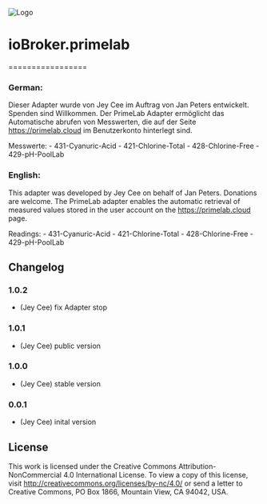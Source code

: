 ![Logo](https://primelab.org/de/assets/website/img/logo-primelab.jpg)
# ioBroker.primelab
=================


### German:
Dieser Adapter wurde von Jey Cee im Auftrag von Jan Peters entwickelt. Spenden sind Willkommen.
Der PrimeLab Adapter ermöglicht das Automatische abrufen von Messwerten, die auf der Seite https://primelab.cloud im Benutzerkonto hinterlegt sind.

Messwerte:
    -  431-Cyanuric-Acid
    -  421-Chlorine-Total
    -  428-Chlorine-Free
    -  429-pH-PoolLab

### English:
This adapter was developed by Jey Cee on behalf of Jan Peters. Donations are welcome.
The PrimeLab adapter enables the automatic retrieval of measured values stored in the user account on the https://primelab.cloud page.

Readings:
    -  431-Cyanuric-Acid
    -  421-Chlorine-Total
    -  428-Chlorine-Free
    -  429-pH-PoolLab



## Changelog

### 1.0.2
* (Jey Cee) fix Adapter stop

### 1.0.1
* (Jey Cee) public version

### 1.0.0
* (Jey Cee) stable version

### 0.0.1
* (Jey Cee) inital version

## License
This work is licensed under the Creative Commons Attribution-NonCommercial 4.0 International License.
To view a copy of this license, visit
http://creativecommons.org/licenses/by-nc/4.0/
or send a letter to Creative Commons, PO Box 1866, Mountain View, CA 94042, USA.
